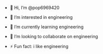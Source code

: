 - 👋 Hi, I’m @pop6969420
- 👀 I’m interested in engineering
- 🌱 I’m currently learning engineering
- 💞️ I’m looking to collaborate on engineering
  
  
- ⚡ Fun fact: i like engineering

<!---
pop6969420/pop6969420 is a ✨ special ✨ repository because its `README.md` (this file) appears on your GitHub profile.
You can click the Preview link to take a look at your changes.
--->
